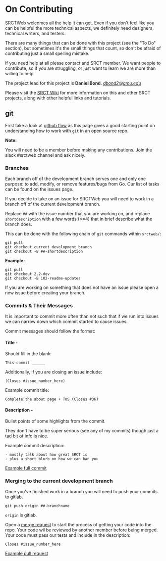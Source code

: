 # On Contributing

SRCTWeb welcomes all the help it can get. Even if you don't feel like you can be helpful the more technical aspects, we definitely need designers, technical writers, and testers.

There are many things that can be done with this project (see the "To Do" section), but sometimes it's the small things that count, so don't be afraid of contributing just a small spelling mistake.

If you need help at all please contact and SRCT member. We want people to contribute, so if you are struggling, or just want to learn we are more than willing to help.

The project lead for this project is **Daniel Bond**. *dbond2@gmu.edu*

Please visit the [SRCT Wiki](http://wiki.srct.gmu.edu/) for more information on this and other SRCT projects, along with other helpful links and tutorials.

## git

First take a look at [github flow](https://guides.github.com/introduction/flow/)
as this page gives a good starting point on understanding how to work with `git`
in an open source repo.

**Note:**

You will need to be a member before making any contributions. Join the slack #srctweb channel and ask nicely.

### Branches

Each branch off of the development branch serves one and only one purpose: to
add, modify, or remove features/bugs from Go. Our list of tasks can be found on
the issues page.

If you decide to take on an issue for SRCTWeb you will need to work in a branch off
of the current development branch.

Replace `##` with the issue number that you are working on, and replace
`shortdescription` with a few words (<=4) that in brief describe what the branch
does.

This can be done with the following chain of `git` commands within `srctweb/`:

    git pull
    git checkout current_development_branch
    git checkout -B ##-shortdescription

**Example:**

    git pull
    git checkout 2.2-dev
    git checkout -B 102-readme-updates

If you are working on something that does not have an issue please open a new
issue before creating your branch.

### Commits & Their Messages

It is important to commit more often than not such that if we run into issues we
can narrow down which commit started to cause issues.

Commit messages should follow the format:

#### Title -

Should fill in the blank:

    This commit ______

Additionally, if you are closing an issue include:

    (Closes #issue_number_here)

Example commit title:

    Complete the about page + TOS (Closes #36)

#### Description -

Bullet points of some highlights from the commit.

They don't have to be super serious (see any of my commits) though just a tad bit of info is nice.

Example commit description:

    - mostly talk about how great SRCT is
    - plus a short blurb on how we can ban you

[Example full commit](https://git.gmu.edu/srct/go/commit/db89af2e4ffd06a6044d3301a3f7a45ced74799a)

### Merging to the current development branch

Once you've finished work in a branch you will need to push your commits to gitlab.

    git push origin ##-branchname

`origin` is gitlab.

Open a [merge request](https://git.gmu.edu/srct/go/merge_requests/new)
to start the process of getting your code into the repo. Your code wil be reviewed
by another member before being merged. Your code must pass our tests and include
in the description:

    Closes #issue_number_here

[Example pull request](https://git.gmu.edu/srct/go/merge_requests/25)